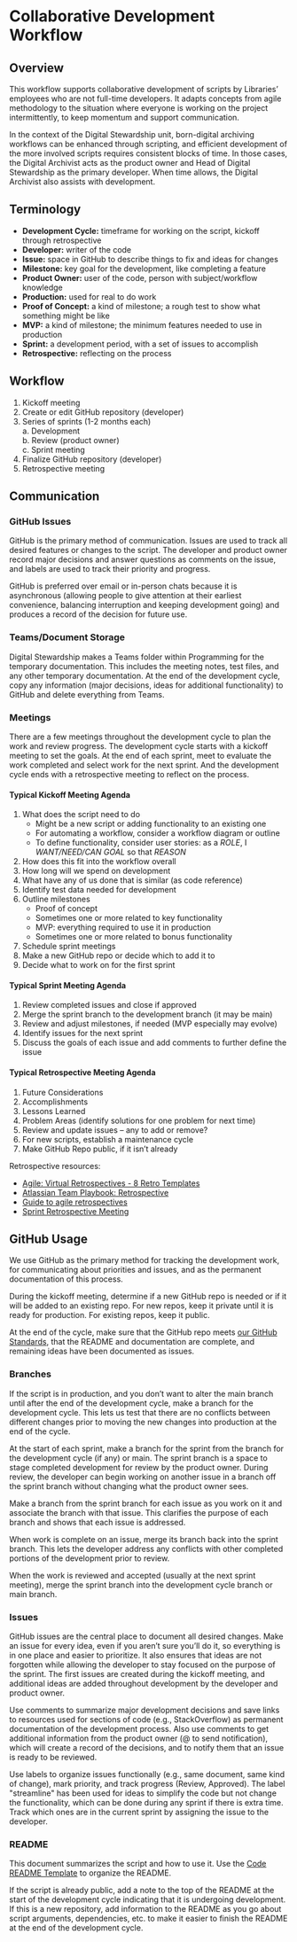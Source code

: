 # Collaborative Development Workflow

## Overview 

This workflow supports collaborative development of scripts by Libraries’ employees who are not full-time developers. 
It adapts concepts from agile methodology to the situation where everyone is working on the project intermittently, 
to keep momentum and support communication. 

In the context of the Digital Stewardship unit, born-digital archiving workflows can be enhanced through scripting, 
and efficient development of the more involved scripts requires consistent blocks of time. 
In those cases, the Digital Archivist acts as the product owner and Head of Digital Stewardship as the primary developer. 
When time allows, the Digital Archivist also assists with development.

## Terminology 

- **Development Cycle:** timeframe for working on the script, kickoff through retrospective 
- **Developer:** writer of the code 
- **Issue:** space in GitHub to describe things to fix and ideas for changes 
- **Milestone:** key goal for the development, like completing a feature 
- **Product Owner:** user of the code, person with subject/workflow knowledge 
- **Production:** used for real to do work 
- **Proof of Concept:** a kind of milestone; a rough test to show what something might be like 
- **MVP:** a kind of milestone; the minimum features needed to use in production 
- **Sprint:** a development period, with a set of issues to accomplish 
- **Retrospective:** reflecting on the process 

## Workflow

1. Kickoff meeting 
2. Create or edit GitHub repository (developer) 
3. Series of sprints (1-2 months each)  
    a. Development   
    b. Review (product owner)  
    c. Sprint meeting
4. Finalize GitHub repository (developer) 
5. Retrospective meeting 

## Communication 

### GitHub Issues 

GitHub is the primary method of communication. 
Issues are used to track all desired features or changes to the script.
The developer and product owner record major decisions and answer questions as comments on the issue, 
and labels are used to track their priority and progress. 

GitHub is preferred over email or in-person chats because it is asynchronous 
(allowing people to give attention at their earliest convenience, balancing interruption and keeping development going) 
and produces a record of the decision for future use. 

### Teams/Document Storage 

Digital Stewardship makes a Teams folder within Programming for the temporary documentation. 
This includes the meeting notes, test files, and any other temporary documentation.
At the end of the development cycle, copy any information (major decisions, ideas for additional functionality) to GitHub 
and delete everything from Teams. 

### Meetings 

There are a few meetings throughout the development cycle to plan the work and review progress.
The development cycle starts with a kickoff meeting to set the goals. 
At the end of each sprint, meet to evaluate the work completed and select work for the next sprint. 
And the development cycle ends with a retrospective meeting to reflect on the process.

#### Typical Kickoff Meeting Agenda

1. What does the script need to do  
   - Might be a new script or adding functionality to an existing one
   - For automating a workflow, consider a workflow diagram or outline
   - To define functionality, consider user stories: as a _ROLE_, I _WANT/NEED/CAN GOAL_ so that _REASON_
2. How does this fit into the workflow overall
3. How long will we spend on development 
4. What have any of us done that is similar (as code reference) 
5. Identify test data needed for development 
6. Outline milestones  
   - Proof of concept 
   - Sometimes one or more related to key functionality 
   - MVP: everything required to use it in production 
   - Sometimes one or more related to bonus functionality
7. Schedule sprint meetings
8. Make a new GitHub repo or decide which to add it to
9. Decide what to work on for the first sprint

#### Typical Sprint Meeting Agenda 

1. Review completed issues and close if approved 
2. Merge the sprint branch to the development branch (it may be main) 
3. Review and adjust milestones, if needed (MVP especially may evolve) 
4. Identify issues for the next sprint 
5. Discuss the goals of each issue and add comments to further define the issue

#### Typical Retrospective Meeting Agenda 

1. Future Considerations 
2. Accomplishments 
3. Lessons Learned 
4. Problem Areas (identify solutions for one problem for next time) 
5. Review and update issues – any to add or remove? 
6. For new scripts, establish a maintenance cycle 
7. Make GitHub Repo public, if it isn’t already 

Retrospective resources:
- [Agile: Virtual Retrospectives - 8 Retro Templates](https://www.linkedin.com/pulse/agile-virtual-retrospectives-8-retro-templates-you-elaine)
- [Atlassian Team Playbook: Retrospective](https://www.atlassian.com/team-playbook/plays/retrospective)
- [Guide to agile retrospectives](https://www.aha.io/roadmapping/guide/agile/what-is-an-agile-retrospective)   
- [Sprint Retrospective Meeting](https://blog.trello.com/sprint-retrospective-meeting)

## GitHub Usage 

We use GitHub as the primary method for tracking the development work, for communicating about priorities and issues, 
and as the permanent documentation of this process.

During the kickoff meeting, determine if a new GitHub repo is needed or if it will be added to an existing repo. 
For new repos, keep it private until it is ready for production. 
For existing repos, keep it public. 

At the end of the cycle, make sure that the GitHub repo meets [our GitHub Standards](Repository_Standard.md), 
that the README and documentation are complete, and remaining ideas have been documented as issues. 

### Branches 

If the script is in production, and you don’t want to alter the main branch until after the end of the development cycle, 
make a branch for the development cycle. 
This lets us test that there are no conflicts between different changes prior to moving the new changes into production at the end of the cycle.

At the start of each sprint, make a branch for the sprint from the branch for the development cycle (if any) or main. 
The sprint branch is a space to stage completed development for review by the product owner. 
During review, the developer can begin working on another issue in a branch off the sprint branch without changing what the product owner sees.  

Make a branch from the sprint branch for each issue as you work on it and associate the branch with that issue. 
This clarifies the purpose of each branch and shows that each issue is addressed.  

When work is complete on an issue, merge its branch back into the sprint branch. 
This lets the developer address any conflicts with other completed portions of the development prior to review. 

When the work is reviewed and accepted (usually at the next sprint meeting), 
merge the sprint branch into the development cycle branch or main branch. 

### Issues 

GitHub issues are the central place to document all desired changes. 
Make an issue for every idea, even if you aren’t sure you’ll do it, so everything is in one place and easier to prioritize. 
It also ensures that ideas are not forgotten while allowing the developer to stay focused on the purpose of the sprint. 
The first issues are created during the kickoff meeting, 
and additional ideas are added throughout development by the developer and product owner.  

Use comments to summarize major development decisions and save links to resources used for sections of code (e.g., StackOverflow) as permanent documentation of the development process. 
Also use comments to get additional information from the product owner (@ to send notification), 
which will create a record of the decisions, and to notify them that an issue is ready to be reviewed. 

Use labels to organize issues functionally (e.g., same document, same kind of change), mark priority, and track progress (Review, Approved). 
The label "streamline" has been used for ideas to simplify the code but not change the functionality, which can be done during any sprint if there is extra time.
Track which ones are in the current sprint by assigning the issue to the developer.

### README 

This document summarizes the script and how to use it.
Use the [Code README Template](Code_README_Standard.md) to organize the README.  

If the script is already public, add a note to the top of the README at the start of the development cycle indicating that it is undergoing development. 
If this is a new repository, add information to the README as you go about script arguments, dependencies, etc. 
to make it easier to finish the README at the end of the development cycle.
